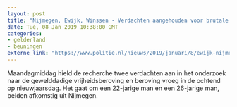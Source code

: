 ```yaml
---
layout: post
title: "Nijmegen, Ewijk, Winssen - Verdachten aangehouden voor brutale vrijheidsberoving/beroving"
date: Tue, 08 Jan 2019 10:38:00 GMT
categories: 
- gelderland 
- beuningen 
externe_link: "https://www.politie.nl/nieuws/2019/januari/8/ewijk-nijmegen-%E2%80%93-verdachten-aangehouden-voor-brutale-vrijheidsberoving-beroving.html"
---
```


Maandagmiddag hield de recherche twee verdachten aan in het onderzoek naar de gewelddadige vrijheidsberoving en beroving vroeg in de ochtend op nieuwjaarsdag. Het gaat om een 22-jarige man en een 26-jarige man, beiden afkomstig uit Nijmegen.
